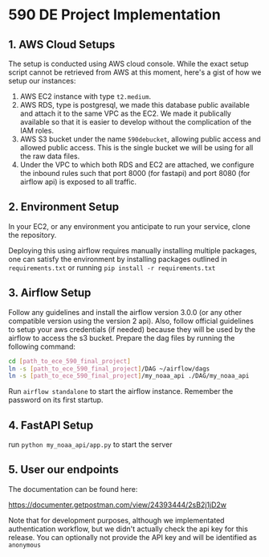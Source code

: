 # 590 DE Project Implementation


## 1. AWS Cloud Setups

The setup is conducted using AWS cloud console. While the exact setup script cannot be retrieved from AWS at this moment, here's a gist of how we setup our instances:

1. AWS EC2 instance with type `t2.medium`.
2. AWS RDS, type is postgresql, we made this database public available and attach it to the same VPC as the EC2. We made it publically available so that it is easier to develop without the complication of the IAM roles. 
3. AWS S3 bucket under the name `590debucket`, allowing public access and allowed public access. This is the single bucket we will be using for all the raw data files.
4. Under the VPC to which both RDS and EC2 are attached, we configure the inbound rules such that port 8000 (for fastapi) and port 8080 (for airflow api) is exposed to all traffic.

## 2. Environment Setup

In your EC2, or any environment you anticipate to run your service, clone the repository.

Deploying this using airflow requires manually installing multiple packages, one can satisfy the environment by installing packages outlined in `requirements.txt` or running `pip install -r requirements.txt`

## 3. Airflow Setup

Follow any guidelines and install the airflow version 3.0.0 (or any other compatible version using the version 2 api). Also, follow official guidelines to setup your aws credentials (if needed) because they will be used by the airflow to access the s3 bucket. 
Prepare the dag files by running the following command:

```bash
cd [path_to_ece_590_final_project]
ln -s [path_to_ece_590_final_project]/DAG ~/airflow/dags 
ln -s [path_to_ece_590_final_project]/my_noaa_api ./DAG/my_noaa_api
```

Run `airflow standalone` to start the airflow instance. Remember the password on its first startup.

## 4. FastAPI Setup

run `python my_noaa_api/app.py` to start the server


## 5. User our endpoints

The documentation can be found here:

https://documenter.getpostman.com/view/24393444/2sB2j1jD2w

Note that for development purposes, although we implementated authentication workflow, but we didn't actually check the api key for this release. You can optionally not provide the API key and will be identified as `anonymous`





